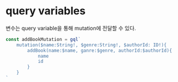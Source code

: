 # query variables

변수는 query variable을 통해 mutation에 전달할 수 있다.

```js
const addBookMutation = gql`
    mutation($name:String!, $genre:String!, $authorId: ID!){
        addBook(name:$name, ganre:$genre, authorId:$authorId){
            name
            id
        }
    }
`
```

